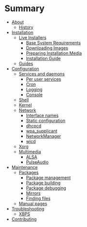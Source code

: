# Summary

  - [About](./about/index.md)
      - [History](./about/history/index.md)
  - [Installation](./installation/index.md)
      - [Live Installers](./installation/liveimages/index.md)
          - [Base System
            Requirements](./installation/liveimages/baserequirements.md)
          - [Downloading
            Images](./installation/liveimages/downloading.md)
          - [Preparing Installation
            Media](./installation/liveimages/prep.md)
          - [Installation Guide](./installation/liveimages/guide.md)
      - [Guides](./installation/guides/index.md)
  - [Configuration](./config/index.md)
      - [Services and daemons](./config/services/index.md)
          - [Per user services](./config/services/user-services.md)
          - [Cron](./config/services/cron.md)
          - [Logging](./config/services/logging.md)
          - [Console](./config/services/console.md)
      - [Shell](./config/shell.md)
      - [Kernel](./config/kernel.md)
      - [Network](./config/network/index.md)
          - [Interface names](./config/network/interfacenames.md)
          - [Static configuration](./config/network/static.md)
          - [dhcpcd](./config/network/dhcpcd.md)
          - [wpa\_supplicant](./config/network/wpa_supplicant.md)
          - [NetworkManager](./config/network/networkmanager.md)
          - [wicd](./config/network/wicd.md)
      - [Xorg](./config/xorg/index.md)
      - [Multimedia](./config/media/index.md)
          - [ALSA](./config/media/alsa.md)
          - [PulseAudio](./config/media/pulseaudio.md)
  - [Maintenance](./maintenance/index.md)
      - [Packages](./maintenance/packages/index.md)
          - [Package management](./maintenance/packages/management.md)
          - [Package building](./maintenance/packages/building.md)
          - [Package debugging](./maintenance/packages/debugging.md)
          - [Mirrors](./maintenance/packages/mirrors.md)
          - [Finding files](./maintenance/packages/files.md)
      - [Manual pages](./maintenance/man.md)
  - [Troubleshooting](./troubleshooting/index.md)
      - [XBPS](./troubleshooting/xbps/index.md)
  - [Contributing](./contributing/index.md)
